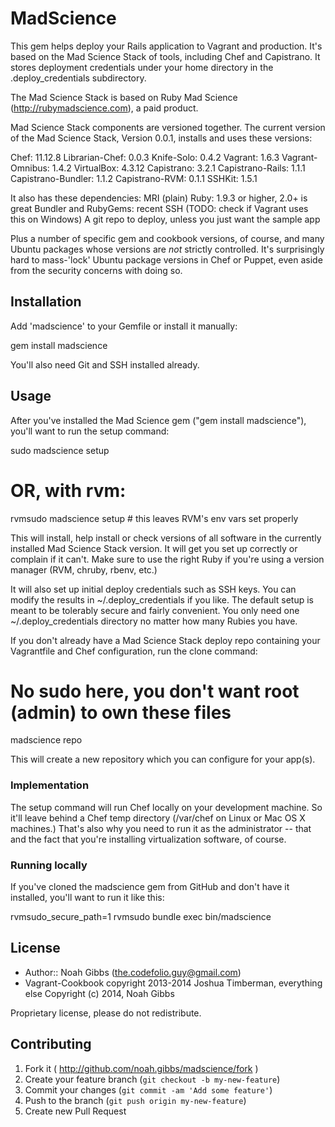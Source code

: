 # MadScience

This gem helps deploy your Rails application to Vagrant and production.  It's
based on the Mad Science Stack of tools, including Chef and Capistrano. It
stores deployment credentials under your home directory in
the .deploy_credentials subdirectory.

The Mad Science Stack is based on Ruby Mad Science
(http://rubymadscience.com), a paid product.

Mad Science Stack components are versioned together. The current version
of the Mad Science Stack, Version 0.0.1, installs and uses these versions:

   Chef: 11.12.8
   Librarian-Chef: 0.0.3
   Knife-Solo: 0.4.2
   Vagrant: 1.6.3
   Vagrant-Omnibus: 1.4.2
   VirtualBox: 4.3.12
   Capistrano: 3.2.1
   Capistrano-Rails: 1.1.1
   Capistrano-Bundler: 1.1.2
   Capistrano-RVM: 0.1.1
   SSHKit: 1.5.1

It also has these dependencies:
MRI (plain) Ruby: 1.9.3 or higher, 2.0+ is great
Bundler and RubyGems: recent
SSH (TODO: check if Vagrant uses this on Windows)
A git repo to deploy, unless you just want the sample app

Plus a number of specific gem and cookbook versions, of course, and many
Ubuntu packages whose versions are *not* strictly controlled. It's
surprisingly hard to mass-'lock' Ubuntu package versions in Chef or Puppet,
even aside from the security concerns with doing so.

## Installation

Add 'madscience' to your Gemfile or install it manually:

   gem install madscience

You'll also need Git and SSH installed already.

## Usage

After you've installed the Mad Science gem ("gem install madscience"), you'll
want to run the setup command:

   sudo madscience setup
   # OR, with rvm:
   rvmsudo madscience setup # this leaves RVM's env vars set properly

This will install, help install or check versions of all software in the
currently installed Mad Science Stack version. It will get you set up
correctly or complain if it can't. Make sure to use the right Ruby if you're
using a version manager (RVM, chruby, rbenv, etc.)

It will also set up initial deploy credentials such as SSH keys. You can
modify the results in ~/.deploy_credentials if you like. The default setup is
meant to be tolerably secure and fairly convenient. You only need one
~/.deploy_credentials directory no matter how many Rubies you have.

If you don't already have a Mad Science Stack deploy repo containing your
Vagrantfile and Chef configuration, run the clone command:

   # No sudo here, you don't want root (admin) to own these files
   madscience repo

This will create a new repository which you can configure for your app(s).

### Implementation

The setup command will run Chef locally on your development machine. So it'll
leave behind a Chef temp directory (/var/chef on Linux or Mac OS X machines.)
That's also why you need to run it as the administrator -- that and the fact
that you're installing virtualization software, of course.

### Running locally

If you've cloned the madscience gem from GitHub and don't have it installed,
you'll want to run it like this:

   rvmsudo_secure_path=1 rvmsudo bundle exec bin/madscience

## License

* Author:: Noah Gibbs (the.codefolio.guy@gmail.com)
* Vagrant-Cookbook copyright 2013-2014 Joshua Timberman, everything else Copyright (c) 2014, Noah Gibbs

Proprietary license, please do not redistribute.

## Contributing

1. Fork it ( http://github.com/noah.gibbs/madscience/fork )
2. Create your feature branch (`git checkout -b my-new-feature`)
3. Commit your changes (`git commit -am 'Add some feature'`)
4. Push to the branch (`git push origin my-new-feature`)
5. Create new Pull Request
